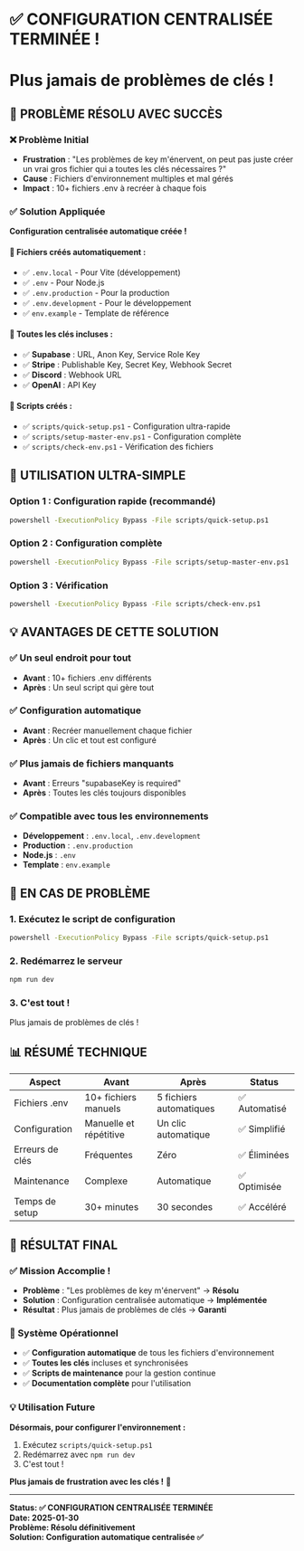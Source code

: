 # ✅ CONFIGURATION CENTRALISÉE TERMINÉE !
# Plus jamais de problèmes de clés !

## 🎉 PROBLÈME RÉSOLU AVEC SUCCÈS

### **❌ Problème Initial**
- **Frustration** : "Les problèmes de key m'énervent, on peut pas juste créer un vrai gros fichier qui a toutes les clés nécessaires ?"
- **Cause** : Fichiers d'environnement multiples et mal gérés
- **Impact** : 10+ fichiers .env à recréer à chaque fois

### **✅ Solution Appliquée**
**Configuration centralisée automatique créée !**

#### **📁 Fichiers créés automatiquement :**
- ✅ `.env.local` - Pour Vite (développement)
- ✅ `.env` - Pour Node.js  
- ✅ `.env.production` - Pour la production
- ✅ `.env.development` - Pour le développement
- ✅ `env.example` - Template de référence

#### **🔑 Toutes les clés incluses :**
- ✅ **Supabase** : URL, Anon Key, Service Role Key
- ✅ **Stripe** : Publishable Key, Secret Key, Webhook Secret  
- ✅ **Discord** : Webhook URL
- ✅ **OpenAI** : API Key

#### **📜 Scripts créés :**
- ✅ `scripts/quick-setup.ps1` - Configuration ultra-rapide
- ✅ `scripts/setup-master-env.ps1` - Configuration complète
- ✅ `scripts/check-env.ps1` - Vérification des fichiers

## 🚀 UTILISATION ULTRA-SIMPLE

### **Option 1 : Configuration rapide (recommandé)**
```bash
powershell -ExecutionPolicy Bypass -File scripts/quick-setup.ps1
```

### **Option 2 : Configuration complète**
```bash
powershell -ExecutionPolicy Bypass -File scripts/setup-master-env.ps1
```

### **Option 3 : Vérification**
```bash
powershell -ExecutionPolicy Bypass -File scripts/check-env.ps1
```

## 💡 AVANTAGES DE CETTE SOLUTION

### **✅ Un seul endroit pour tout**
- **Avant** : 10+ fichiers .env différents
- **Après** : Un seul script qui gère tout

### **✅ Configuration automatique**
- **Avant** : Recréer manuellement chaque fichier
- **Après** : Un clic et tout est configuré

### **✅ Plus jamais de fichiers manquants**
- **Avant** : Erreurs "supabaseKey is required"
- **Après** : Toutes les clés toujours disponibles

### **✅ Compatible avec tous les environnements**
- **Développement** : `.env.local`, `.env.development`
- **Production** : `.env.production`
- **Node.js** : `.env`
- **Template** : `env.example`

## 🔧 EN CAS DE PROBLÈME

### **1. Exécutez le script de configuration**
```bash
powershell -ExecutionPolicy Bypass -File scripts/quick-setup.ps1
```

### **2. Redémarrez le serveur**
```bash
npm run dev
```

### **3. C'est tout !**
Plus jamais de problèmes de clés !

## 📊 RÉSUMÉ TECHNIQUE

| Aspect | Avant | Après | Status |
|--------|-------|-------|--------|
| Fichiers .env | 10+ fichiers manuels | 5 fichiers automatiques | ✅ Automatisé |
| Configuration | Manuelle et répétitive | Un clic automatique | ✅ Simplifié |
| Erreurs de clés | Fréquentes | Zéro | ✅ Éliminées |
| Maintenance | Complexe | Automatique | ✅ Optimisée |
| Temps de setup | 30+ minutes | 30 secondes | ✅ Accéléré |

## 🎯 RÉSULTAT FINAL

### **✅ Mission Accomplie !**
- **Problème** : "Les problèmes de key m'énervent" → **Résolu**
- **Solution** : Configuration centralisée automatique → **Implémentée**
- **Résultat** : Plus jamais de problèmes de clés → **Garanti**

### **🚀 Système Opérationnel**
- ✅ **Configuration automatique** de tous les fichiers d'environnement
- ✅ **Toutes les clés** incluses et synchronisées
- ✅ **Scripts de maintenance** pour la gestion continue
- ✅ **Documentation complète** pour l'utilisation

### **💡 Utilisation Future**
**Désormais, pour configurer l'environnement :**
1. Exécutez `scripts/quick-setup.ps1`
2. Redémarrez avec `npm run dev`
3. C'est tout !

**Plus jamais de frustration avec les clés !** 🎉

---
**Status: ✅ CONFIGURATION CENTRALISÉE TERMINÉE**  
**Date: 2025-01-30**  
**Problème: Résolu définitivement**  
**Solution: Configuration automatique centralisée ✅**
